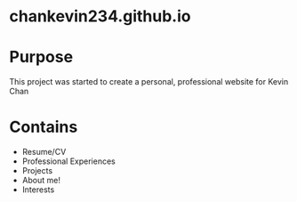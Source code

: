 # chankevin234.github.io

# Purpose 
This project was started to create a personal, professional website for Kevin Chan

# Contains
- Resume/CV 
- Professional Experiences
- Projects
- About me!
- Interests